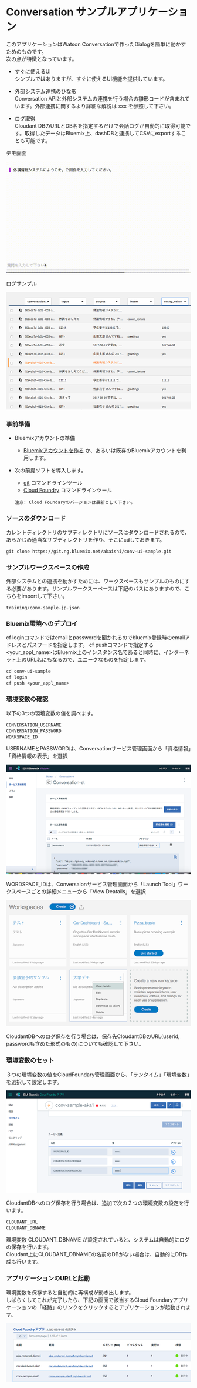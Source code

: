 # Conversation サンプルアプリケーション
このアプリケーションはWatson Conversationで作ったDialogを簡単に動かすためのものです。  
次の点が特徴となっています。  
  
- すぐに使えるUI  
シンプルではありますが、すぐに使えるUI機能を提供しています。

- 外部システム連携のひな形  
Conversation APIと外部システムの連携を行う場合の雛形コードが含まれています。外部連携に関するより詳細な解説は xxx を参照して下さい。

- ログ取得  
Cloudant DBのURLとDB名を指定するだけで会話ログが自動的に取得可能です。取得したデータはBluemix上、dashDBと連携してCSVにexportすることも可能です。


デモ画面  
  
![デモ](readme_images/conv-demo.gif)
  
ログサンプル  
  
![ログ](readme_images/conv-log.png)
  
### 事前準備

* Bluemixアカウントの準備
    * [Bluemixアカウントを作る][sign_up] か、あるいは既存のBluemixアカウントを利用します。
* 次の前提ソフトを導入します。
    *  [git][git] コマンドラインツール
    *  [Cloud Foundry][cloud_foundry] コマンドラインツール

      注意: Cloud Foundaryのバージョンは最新として下さい。

### ソースのダウンロード
カレントディレクトリのサブディレクトリにソースはダウンロードされるので、あらかじめ適当なサブディレクトリを作り、そこにcdしておきます。

    git clone https://git.ng.bluemix.net/akaishi/conv-ui-sample.git

### サンプルワークスペースの作成
外部システムとの連携を動かすためには、ワークスペースもサンプルのものにする必要があります。サンプルワークスーペースは下記のパスにありますので、こちらをimportして下さい。

    training/conv-sample-jp.json

### Bluemix環境へのデプロイ
cf loginコマンドではemailとpasswordを聞かれるのでbluemix登録時のemailアドレスとパスワードを指定します。 
cf pushコマンドで指定する<your_appl_name>はBluemix上のインスタンス名であると同時に、インターネット上のURL名にもなるので、ユニークなものを指定します。  

    cd conv-ui-sample
    cf login
    cf push <your_appl_name>

### 環境変数の確認
以下の3つの環境変数の値を調べます。
  
    CONVERSATION_USERNAME  
    CONVERSATION_PASSWORD  
    WORKSPACE_ID  
  
USERNAMEとPASSWORDは、Conversationサービス管理画面から「資格情報」「資格情報の表示」を選択  
  
![userid](readme_images/conv-userid.png)  
  
WORDSPACE_IDは、Conversaionサービス管理画面から「Launch Tool」ワークスペースごとの詳細メニューから「View Deatails」を選択  
  
![workspace](readme_images/conv-workspaceid.png)  
  
CloudantDBへのログ保存を行う場合は、保存先CloudantDBのURL(userid, passwordも含めた形式のもの)についても確認して下さい。
  
### 環境変数のセット
３つの環境変数の値をCloudFoundary管理画面から、「ランタイム」「環境変数」を選択して設定します。
  
![setting](readme_images/env-settings.png)  
  
CloudantDBへのログ保存を行う場合は、追加で次の２つの環境変数の設定を行います。

    CLOUDANT_URL  
    CLOUDANT_DBNAME  
    
環境変数 CLOUDANT\_DBNAME が設定されていると、システムは自動的にログの保存を行います。  
Cloudant上にCLOUDANT\_DBNAMEの名前のDBがない場合は、自動的にDB作成も行います。   

### アプリケーションのURLと起動
環境変数を保存すると自動的に再構成が動き出します。  
しばらくしてこれが完了したら、下記の画面で該当するCloud Foundaryアプリケーションの「経路」のリンクをクリックするとアプリケーションが起動されます。

![call-appl](readme_images/call-appl.png)


[node_js]: https://nodejs.org/#download
[cloud_foundry]: https://github.com/cloudfoundry/cli#downloads
[git]: https://git-scm.com/downloads
[npm_link]: https://www.npmjs.com/
[sign_up]: https://bluemix.net/registration
[demo]: https://git.ng.bluemix.net/akaishi/conv-ui-sample/blob/master/readme_images/conv-sample2.gif